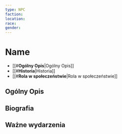 ```yaml
---
type: NPC
faction: 
location: 
race: 
gender:
---
```




# **Name**


- [[#**Ogólny Opis**|Ogólny Opis]]
- [[#**Historia**|Historia]]
- [[#**Rola w społeczeństwie**|Rola w społeczeństwie]]


## **Ogólny Opis**

## **Biografia**

## **Ważne wydarzenia**
